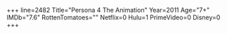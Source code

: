 +++
line=2482
Title="Persona 4 The Animation"
Year=2011
Age="7+"
IMDb="7.6"
RottenTomatoes=""
Netflix=0
Hulu=1
PrimeVideo=0
Disney=0
+++

